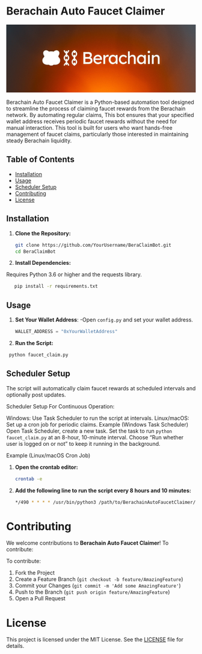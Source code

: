 # Berachain Auto Faucet Claimer


![Logo](https://github.com/maxspxtr/Berachain-Auto-Faucet-Claimer/blob/main/berachain.jpg?raw=true)

Berachain Auto Faucet Claimer is a Python-based automation tool designed to streamline the process of claiming faucet rewards from the Berachain network. By automating regular claims, This bot ensures that your specified wallet address receives periodic faucet rewards without the need for manual interaction. This tool is built for users who want hands-free management of faucet claims, particularly those interested in maintaining steady Berachain liquidity.


## Table of Contents

- [Installation](#installation)
- [Usage](#usage)
- [Scheduler Setup](#scheduler-setup)
- [Contributing](#contributing)
- [License](#license)


## Installation

1. **Clone the Repository:**
   ```bash
   git clone https://github.com/YourUsername/BeraClaimBot.git
   cd BeraClaimBot


2. **Install Dependencies:**

Requires Python 3.6 or higher and the requests library.

   ```bash  
      pip install -r requirements.txt
   ```

## Usage

1. **Set Your Wallet Address**:
   -Open `config.py` and set your wallet address.
   ```python
   WALLET_ADDRESS = "0xYourWalletAddress"
   
2.  **Run the Script:**
  ```bash
   python faucet_claim.py
 ```

## Scheduler Setup

The script will automatically claim faucet rewards at scheduled intervals and optionally post updates.

Scheduler Setup
For Continuous Operation:

Windows: Use Task Scheduler to run the script at intervals.
Linux/macOS: Set up a cron job for periodic claims.
Example (Windows Task Scheduler)
Open Task Scheduler, create a new task.
Set the task to run `python faucet_claim.py` at an 8-hour, 10-minute interval.
Choose “Run whether user is logged on or not” to keep it running in the background.


Example (Linux/macOS Cron Job)
1. **Open the crontab editor:**
   ```bash
   crontab -e
   ```
2. **Add the following line to run the script every 8 hours and 10 minutes:**

   ```bash
   */490 * * * * /usr/bin/python3 /path/to/BerachainAutoFaucetClaimer/faucet_claim.py
   ```

# Contributing

We welcome contributions to **Berachain Auto Faucet Claimer**! To contribute:

To contribute:

1. Fork the Project
2. Create a Feature Branch (`git checkout -b feature/AmazingFeature`)
3. Commit your Changes (`git commit -m 'Add some AmazingFeature'`)
4. Push to the Branch (`git push origin feature/AmazingFeature`)
5. Open a Pull Request


# License

This project is licensed under the MIT License. See the [LICENSE](LICENSE) file for details.
